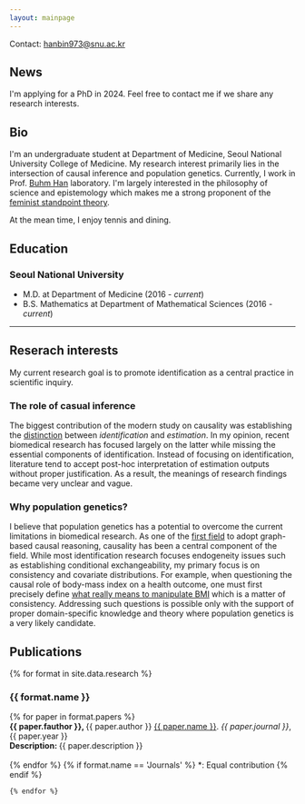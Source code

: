 ```yaml
---
layout: mainpage
---
```


Contact: <hanbin973@snu.ac.kr>

## News 
<p class="message">
  I'm applying for a PhD in 2024. Feel free to contact me if we share any research interests.
</p>

## Bio
I'm an undergraduate student at Department of Medicine, Seoul National University College of Medicine.
My research interest primarily lies in the intersection of causal inference and population genetics.
Currently, I work in Prof. [Buhm Han](https://hanlab.snu.ac.kr) laboratory.
I'm largely interested in the philosophy of science and epistemology which makes me a strong proponent of the [feminist standpoint theory](https://www.jstor.org/stable/10.7591/j.ctt1hhfnmg).

At the mean time, I enjoy tennis and dining.

## Education

### Seoul National University
- M.D. at Department of Medicine (2016 - *current*)
- B.S. Mathematics at Department of Mathematical Sciences (2016 - *current*)

---

## Reserach interests
My current research goal is to promote identification as a central practice in scientific inquiry.

### The role of casual inference
The biggest contribution of the modern study on causality was establishing the [distinction](https://www.bradyneal.com/slides/2%20-%20Potential%20Outcomes.pdf) between *identification* and *estimation*.
In my opinion, recent biomedical research has focused largely on the latter while missing the essential components of identification.
Instead of focusing on identification, literature tend to accept post-hoc interpretation of estimation outputs without proper justification.
As a result, the meanings of research findings became very unclear and vague.

### Why population genetics?
I believe that population genetics has a potential to overcome the current limitations in biomedical research.
As one of the [first field](https://doi.org/10.1093/genetics/143.4.1499) to adopt graph-based causal reasoning, causality has been a central component of the field.
While most identification research focuses endogeneity issues such as establishing conditional exchangeability, my primary focus is on consistency and covariate distributions.
For example, when questioning the causal role of body-mass index on a health outcome, one must first precisely define [what really means to manipulate BMI](https://doi.org/10.1038/ijo.2008.82) which is a matter of consistency.
Addressing such questions is possible only with the support of proper domain-specific knowledge and theory where population genetics is a very likely candidate.


## Publications

<ul style='list-style: none; padding: 0px;'>
	{% for format in site.data.research %}
		<li>
			<h3 class='pub-format'> {{ format.name }} </h3>
			<div class='pubbox-out'>
				<div class='pubbox-in'>
					<ul style='list-style: none; padding: 0px;'>
						{% for paper in format.papers %}
							<li>
								<b>
								{{ paper.fauthor }}, 
								</b>
								{{ paper.author }} 
								<a href='{{ paper.doi }}'>{{ paper.name }}</a>. 
								<i>{{ paper.journal }}</i>,
								{{ paper.year }}<br>
								<b>
								Description:
								</b>
								{{ paper.description }}
								<br>
								<br>
							</li>
						{% endfor %}
						{% if format.name == 'Journals' %}
						*: Equal contribution
						{% endif %}
					</ul>
				</div>
			</div>
		</li>
		
	{% endfor %}
</ul>
